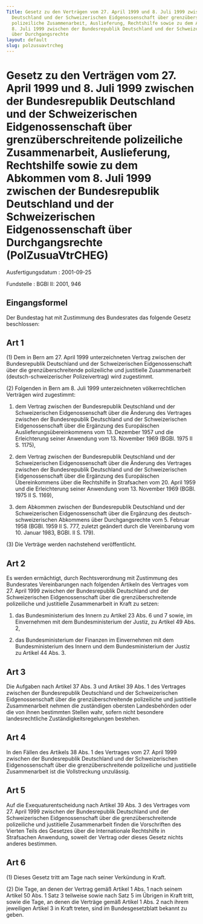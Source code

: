 ```yaml
---
Title: Gesetz zu den Verträgen vom 27. April 1999 und 8. Juli 1999 zwischen der Bundesrepublik
  Deutschland und der Schweizerischen Eidgenossenschaft über grenzüberschreitende
  polizeiliche Zusammenarbeit, Auslieferung, Rechtshilfe sowie zu dem Abkommen vom
  8. Juli 1999 zwischen der Bundesrepublik Deutschland und der Schweizerischen Eidgenossenschaft
  über Durchgangsrechte
layout: default
slug: polzusuavtrcheg
---
```


# Gesetz zu den Verträgen vom 27. April 1999 und 8. Juli 1999 zwischen der Bundesrepublik Deutschland und der Schweizerischen Eidgenossenschaft über grenzüberschreitende polizeiliche Zusammenarbeit, Auslieferung, Rechtshilfe sowie zu dem Abkommen vom 8. Juli 1999 zwischen der Bundesrepublik Deutschland und der Schweizerischen Eidgenossenschaft über Durchgangsrechte (PolZusuaVtrCHEG)

Ausfertigungsdatum
:   2001-09-25

Fundstelle
:   BGBl II: 2001, 946



## Eingangsformel

Der Bundestag hat mit Zustimmung des Bundesrates das folgende Gesetz
beschlossen:


## Art 1

(1) Dem in Bern am 27. April 1999 unterzeichneten Vertrag zwischen der
Bundesrepublik Deutschland und der Schweizerischen Eidgenossenschaft
über die grenzüberschreitende polizeiliche und justitielle
Zusammenarbeit (deutsch-schweizerischer Polizeivertrag) wird
zugestimmt.

(2) Folgenden in Bern am 8. Juli 1999 unterzeichneten
völkerrechtlichen Verträgen wird zugestimmt:

1.  dem Vertrag zwischen der Bundesrepublik Deutschland und der
    Schweizerischen Eidgenossenschaft über die Änderung des Vertrages
    zwischen der Bundesrepublik Deutschland und der Schweizerischen
    Eidgenossenschaft über die Ergänzung des Europäischen
    Auslieferungsübereinkommens vom 13. Dezember 1957 und die
    Erleichterung seiner Anwendung vom 13. November 1969 (BGBl. 1975 II S.
    1175),


2.  dem Vertrag zwischen der Bundesrepublik Deutschland und der
    Schweizerischen Eidgenossenschaft über die Änderung des Vertrages
    zwischen der Bundesrepublik Deutschland und der Schweizerischen
    Eidgenossenschaft über die Ergänzung des Europäischen Übereinkommens
    über die Rechtshilfe in Strafsachen vom 20. April 1959 und die
    Erleichterung seiner Anwendung vom 13. November 1969 (BGBl. 1975 II S.
    1169),


3.  dem Abkommen zwischen der Bundesrepublik Deutschland und der
    Schweizerischen Eidgenossenschaft über die Ergänzung des deutsch-
    schweizerischen Abkommens über Durchgangsrechte vom 5. Februar 1958
    (BGBl. 1959 II S. 777, zuletzt geändert durch die Vereinbarung vom 10.
    Januar 1983, BGBl. II S. 179).




(3) Die Verträge werden nachstehend veröffentlicht.


## Art 2

Es werden ermächtigt, durch Rechtsverordnung mit Zustimmung des
Bundesrates Vereinbarungen nach folgenden Artikeln des Vertrages vom
27\. April 1999 zwischen der Bundesrepublik Deutschland und der
Schweizerischen Eidgenossenschaft über die grenzüberschreitende
polizeiliche und justitielle Zusammenarbeit in Kraft zu setzen:

1.  das Bundesministerium des Innern zu Artikel 23 Abs. 6 und 7 sowie, im
    Einvernehmen mit dem Bundesministerium der Justiz, zu Artikel 49 Abs.
    2,


2.  das Bundesministerium der Finanzen im Einvernehmen mit dem
    Bundesministerium des Innern und dem Bundesministerium der Justiz zu
    Artikel 44 Abs. 3.





## Art 3

Die Aufgaben nach Artikel 37 Abs. 3 und Artikel 39 Abs. 1 des
Vertrages zwischen der Bundesrepublik Deutschland und der
Schweizerischen Eidgenossenschaft über die grenzüberschreitende
polizeiliche und justitielle Zusammenarbeit nehmen die zuständigen
obersten Landesbehörden oder die von ihnen bestimmten Stellen wahr,
sofern nicht besondere landesrechtliche Zuständigkeitsregelungen
bestehen.


## Art 4

In den Fällen des Artikels 38 Abs. 1 des Vertrages vom 27. April 1999
zwischen der Bundesrepublik Deutschland und der Schweizerischen
Eidgenossenschaft über die grenzüberschreitende polizeiliche und
justitielle Zusammenarbeit ist die Vollstreckung unzulässig.


## Art 5

Auf die Exequaturentscheidung nach Artikel 39 Abs. 3 des Vertrages vom
27\. April 1999 zwischen der Bundesrepublik Deutschland und der
Schweizerischen Eidgenossenschaft über die grenzüberschreitende
polizeiliche und justitielle Zusammenarbeit finden die Vorschriften
des Vierten Teils des Gesetzes über die Internationale Rechtshilfe in
Strafsachen Anwendung, soweit der Vertrag oder dieses Gesetz nichts
anderes bestimmen.


## Art 6

(1) Dieses Gesetz tritt am Tage nach seiner Verkündung in Kraft.

(2) Die Tage, an denen der Vertrag gemäß Artikel 1 Abs. 1 nach seinem
Artikel 50 Abs. 1 Satz 3 teilweise sowie nach Satz 5 im Übrigen in
Kraft tritt, sowie die Tage, an denen die Verträge gemäß Artikel 1
Abs. 2 nach ihrem jeweiligen Artikel 3 in Kraft treten, sind im
Bundesgesetzblatt bekannt zu geben.

